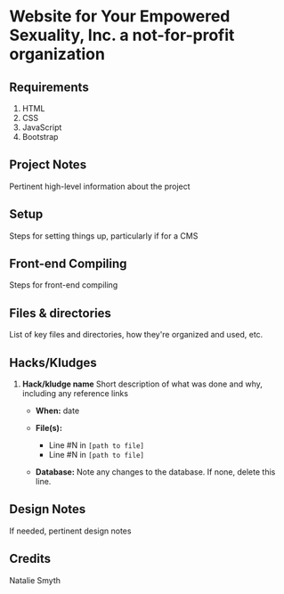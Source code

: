# Website for Your Empowered Sexuality, Inc. a not-for-profit organization

## Requirements

1. HTML
2. CSS
3. JavaScript
4. Bootstrap

## Project Notes

Pertinent high-level information about the project


## Setup

Steps for setting things up, particularly if for a CMS

## Front-end Compiling

Steps for front-end compiling

## Files & directories

List of key files and directories, how they're organized and used, etc.

## Hacks/Kludges

1. **Hack/kludge name**
    Short description of what was done and why, including any reference links

    - **When:** date
    - **File(s):**

      - Line #N in `[path to file]`
      - Line #N in `[path to file]`
          
    - **Database:** Note any changes to the database. If none, delete this line.


## Design Notes

If needed, pertinent design notes


## Credits

Natalie Smyth
